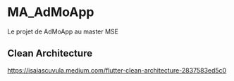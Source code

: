 # MA_AdMoApp

Le projet de AdMoApp au master MSE

## Clean Architecture

<https://isaiascuvula.medium.com/flutter-clean-architecture-2837583ed5c0>
